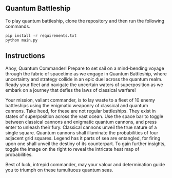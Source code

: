 Quantum Battleship
-------------------

To play quantum battleship, clone the repository and then run the following commands.
```
pip install -r requirements.txt
python main.py
```

Instructions
------------
Ahoy, Quantum Commander! Prepare to set sail on a mind-bending voyage through the fabric of spacetime as we engage in Quantum Battleship, where uncertainty and strategy collide in an epic duel across the quantum realm. Ready your fleet and navigate the uncertain waters of superposition as we embark on a journey that defies the laws of classical warfare!

Your mission, valiant commander, is to lay waste to a fleet of 10 enemy battleships using the enigmatic weaponry of classical and quantum cannons. 
Take heed, for these are not regular battleships. They exist in states of superposition across the vast ocean.
Use the space bar to toggle between classical cannons and enigmatic quantum cannons, and press enter to unleash their fury.
Classical cannons unveil the true nature of a single square.
Quantum cannons shall illuminate the probabilities of four adjacent grid squares. 
Legend has it parts of sea are entangled, for firing upon one shall unveil the destiny of its counterpart. 
To gain further insights, toggle the image on the right to reveal the intricate heat map of probabilities. 

Best of luck, intrepid commander, may your valour and determination guide you to triumph on these tumultuous quantum seas.

